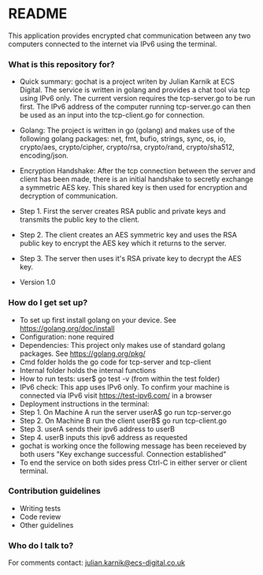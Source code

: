 # README #

This application provides encrypted chat communication between any two computers connected to the internet via IPv6 using the terminal. 

### What is this repository for? ###

* Quick summary: gochat is a project writen by Julian Karnik at ECS Digital. The service is written in golang and provides a chat tool via tcp using IPv6 only. The current version requires the tcp-server.go to be run first. The IPv6 address of the computer running tcp-server.go can then be used as an input into the tcp-client.go for connection.

* Golang: The project is written in go (golang) and makes use of the following golang packages: net, fmt, bufio, strings, sync, os, io, crypto/aes, crypto/cipher, crypto/rsa, crypto/rand, crypto/sha512, encoding/json.

* Encryption Handshake: After the tcp connection between the server and client has been made, there is an initial handshake to secretly exchange a symmetric AES key. This shared key is then used for encryption and decryption of communication.
* Step 1. First the server creates RSA public and private keys and transmits the public key to the client. 
* Step 2. The client creates an AES symmetric key and uses the RSA public key to encrypt the AES key which it returns to the server.
* Step 3. The server then uses it's RSA private key to decrypt the AES key.

* Version 1.0

### How do I get set up? ###

* To set up first install golang on your device. See https://golang.org/doc/install
* Configuration: none required
* Dependencies: This project only makes use of standard golang packages. See https://golang.org/pkg/
* Cmd folder holds the go code for tcp-server and tcp-client
* Internal folder holds the internal functions
* How to run tests: user$ go test -v (from within the test folder)
* IPv6 check: This app uses IPv6 only. To confirm your machine is connected via IPv6 visit https://test-ipv6.com/ in a browser
* Deployment instructions in the terminal:
* Step 1. On Machine A run the server userA$ go run tcp-server.go
* Step 2. On Machine B run the client userB$ go run tcp-client.go
* Step 3. userA sends their ipv6 address to userB
* Step 4. userB inputs this ipv6 address as requested
* gochat is working once the following message has been receieved by both users "Key exchange successful. Connection established"
* To end the service on both sides press Ctrl-C in either server or client terminal.

### Contribution guidelines ###

* Writing tests
* Code review
* Other guidelines

### Who do I talk to? ###

For comments contact: julian.karnik@ecs-digital.co.uk
